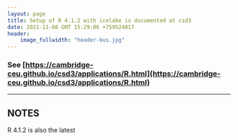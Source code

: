 ```yaml
---
layout: page
title: Setup of R 4.1.2 with icelake is documented at csd3
date: 2021-11-08 GMT 15:29:06 +759524017
header:
    image_fullwidth: "header-bus.jpg"
---
```


### See [https://cambridge-ceu.github.io/csd3/applications/R.html](https://cambridge-ceu.github.io/csd3/applications/R.html)

<!--more-->

---

## NOTES

R 4.1.2 is also the latest
